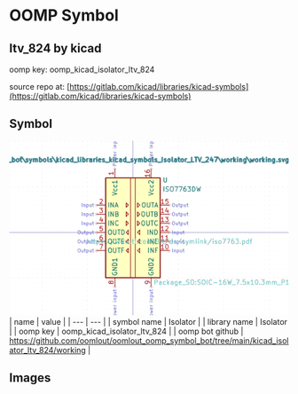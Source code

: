 # OOMP Symbol  
## ltv_824  by kicad  
  
oomp key: oomp_kicad_isolator_ltv_824  
  
source repo at: [https://gitlab.com/kicad/libraries/kicad-symbols](https://gitlab.com/kicad/libraries/kicad-symbols)  
## Symbol  
  
[![working.png](working_600.png)](working.png)  
| name | value | 
| --- | --- | 
| symbol name | Isolator | 
| library name | Isolator | 
| oomp key | oomp_kicad_isolator_ltv_824 | 
| oomp bot github | https://github.com/oomlout/oomlout_oomp_symbol_bot/tree/main/kicad_isolator_ltv_824/working | 
## Images  
